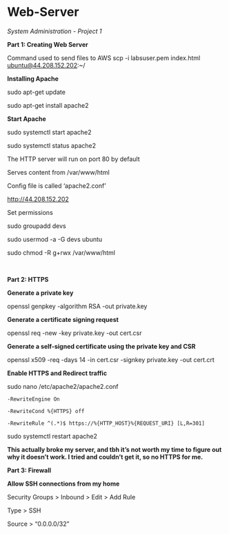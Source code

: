 # Web-Server
*System Administration - Project 1*  
  

**Part 1: Creating Web Server**

Command used to send files to AWS
scp -i labsuser.pem index.html ubuntu@44.208.152.202:~/

**Installing Apache**  

sudo apt-get update  

sudo apt-get install apache2

**Start Apache**  

sudo systemctl start apache2  

sudo systemctl status apache2  
  

The HTTP server will run on port 80 by default

Serves content from /var/www/html

Config file is called ‘apache2.conf’  
  


http://44.208.152.202

Set permissions  

sudo groupadd devs   

sudo usermod -a -G devs ubuntu  

sudo chmod -R g+rwx /var/www/html 

</br>  
  

**Part 2: HTTPS**

**Generate a private key**  

openssl genpkey -algorithm RSA -out private.key
  

**Generate a certificate signing request** 

openssl req -new -key private.key -out cert.csr
  

**Generate a self-signed certificate using the private key and CSR**  

openssl x509 -req -days 14 -in cert.csr -signkey private.key -out cert.crt  


**Enable HTTPS and Redirect traffic**  
  

sudo nano /etc/apache2/apache2.conf  

	-RewriteEngine On  

	-RewriteCond %{HTTPS} off  

	-RewriteRule ^(.*)$ https://%{HTTP_HOST}%{REQUEST_URI} [L,R=301] 

sudo systemctl restart apache2  


**This actually broke my server, and tbh it’s not worth my time to figure out why it doesn’t work. I tried and couldn’t get it, so no HTTPS for me.**  
  

**Part 3: Firewall**  


**Allow SSH connections from my home**  

Security Groups > Inbound > Edit > Add Rule   

Type > SSH  

Source > “0.0.0.0/32”







